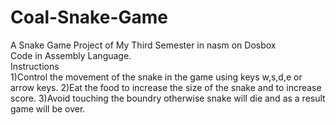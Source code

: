 # Coal-Snake-Game
A Snake Game Project of My Third Semester in nasm on Dosbox
<br>
Code in Assembly Language.
<br>
Instructions
<br>
1)Control the movement of the snake in the game using keys w,s,d,e or arrow keys.
2)Eat the food to increase the size of the snake and to increase score.
3)Avoid touching the boundry otherwise snake will die and as a result game will be over.


